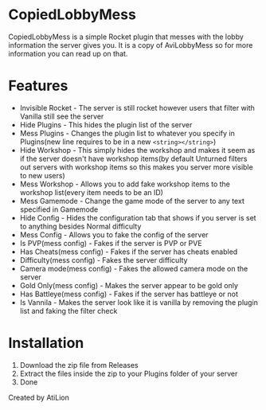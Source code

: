 # CopiedLobbyMess
CopiedLobbyMess is a simple Rocket plugin that messes with the lobby information the server gives you. It is a copy of AviLobbyMess so for more information you can read up on that.

# Features

 - Invisible Rocket - The server is still rocket however users that filter with Vanilla still see the server
 - Hide Plugins - This hides the plugin list of the server
 - Mess Plugins - Changes the plugin list to whatever you specify in Plugins(new line requires to be in a new `<string></string>`)
 - Hide Workshop - This simply hides the workshop and makes it seem as if the server doesn't have workshop items(by default Unturned filters out servers with workshop items so this makes you server more visible to new users)
 - Mess Workshop - Allows you to add fake workshop items to the workshop list(every item needs to be an ID)
 - Mess Gamemode - Change the game mode of the server to any text specified in Gamemode
 - Hide Config - Hides the configuration tab that shows if you server is set to anything besides Normal difficulty
 - Mess Config - Allows you to fake the config of the server
 - Is PVP(mess config) - Fakes if the server is PVP or PVE
 - Has Cheats(mess config) - Fakes if the server has cheats enabled
 - Difficulty(mess config) - Fakes the server difficulty
 - Camera mode(mess config) - Fakes the allowed camera mode on the server
 - Gold Only(mess config) - Makes the server appear to be gold only
 - Has Battleye(mess config) - Fakes if the server has battleye or not
 - Is Vannila - Makes the server look like it is vanilla by removing the plugin list and faking the filter check

# Installation

 1. Download the zip file from Releases
 2. Extract the files inside the zip to your Plugins folder of your server
 3. Done

Created by AtiLion
